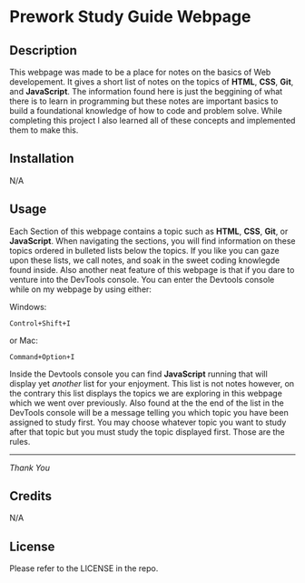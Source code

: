 # Prework Study Guide Webpage

## Description
This webpage was made to be a place for notes on the basics of Web developement. It gives a short list of notes on the topics of **HTML**, **CSS**, **Git**, and **JavaScript**. The information found here is just the beggining of what there is to learn in programming but these notes are important basics to build a foundational knowledge of how to code and problem solve. While completing this project I also learned all of these concepts and implemented them to make this.

## Installation

N/A

## Usage

Each Section of this webpage contains a topic such as **HTML**, **CSS**, **Git**, or **JavaScript**. When navigating the sections, you will find information on these topics ordered in bulleted lists below the topics. If you like you can gaze upon these lists, we call notes, and soak in the sweet coding knowlegde found inside. Also another neat feature of this webpage is that if you dare to venture into the DevTools console. You can enter the Devtools console while on my webpage by using either: 

Windows:
```Windows
Control+Shift+I
```
or Mac:
```Mac
Command+Option+I
```

Inside the Devtools console you can find **JavaScript** running that will display yet *another* list for your enjoyment. This list is not notes however, on the contrary this list displays the topics we are exploring in this webpage which we went over previously. Also found at the the end of the list in the DevTools console will be a message telling you which topic you have been assigned to study first. You may choose whatever topic you want to study after that topic but you must study the topic displayed first. Those are the rules.

---

*Thank You*

## Credits

N/A

## License

Please refer to the LICENSE in the repo.
